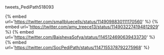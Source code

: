 tweets_PediPath518093

{% embed url='https://twitter.com/smallbluecells/status/1149098830111170560' %}
{% embed url='https://twitter.com/amy_treece13/status/1149032274194812929' %}
{% embed url='https://twitter.com/BaishevaSofya/status/1145124690639433730' %}
{% embed url='https://twitter.com/SocPediPath/status/1147155378792275968' %}
